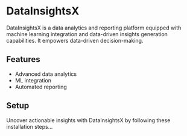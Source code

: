 # DataInsightsX

DataInsightsX is a data analytics and reporting platform equipped with machine learning integration and data-driven insights generation capabilities. It empowers data-driven decision-making.

## Features
- Advanced data analytics
- ML integration
- Automated reporting

## Setup
Uncover actionable insights with DataInsightsX by following these installation steps...
